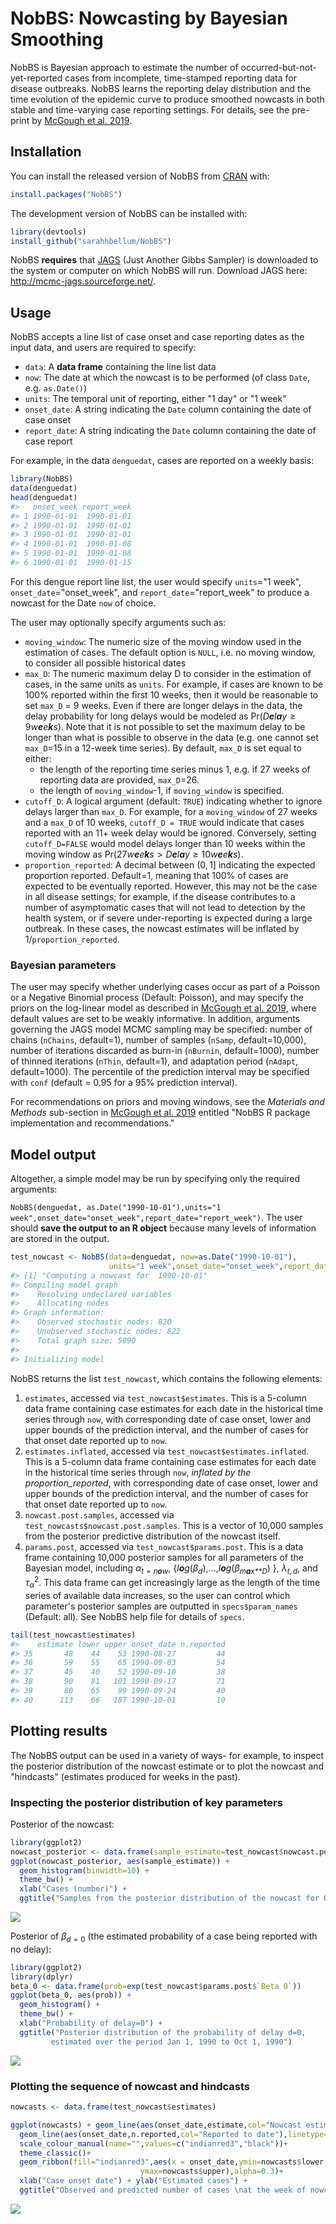 
<!-- README.md is generated from README.Rmd. Please edit that file -->
NobBS: Nowcasting by Bayesian Smoothing
=======================================

<!-- badges: start -->
<!-- badges: end -->
NobBS is Bayesian approach to estimate the number of occurred-but-not-yet-reported cases from incomplete, time-stamped reporting data for disease outbreaks. NobBS learns the reporting delay distribution and the time evolution of the epidemic curve to produce smoothed nowcasts in both stable and time-varying case reporting settings. For details, see the pre-print by [McGough et al. 2019](https://www.biorxiv.org/content/10.1101/663823v1.full).

Installation
------------

You can install the released version of NobBS from [CRAN](https://CRAN.R-project.org) with:

``` r
install.packages("NobBS")
```

The development version of NobBS can be installed with:

``` r
library(devtools) 
install_github("sarahhbellum/NobBS") 
```

NobBS **requires** that [JAGS](http://mcmc-jags.sourceforge.net/) (Just Another Gibbs Sampler) is downloaded to the system or computer on which NobBS will run. Download JAGS here: <http://mcmc-jags.sourceforge.net/>.

Usage
-----

NobBS accepts a line list of case onset and case reporting dates as the input data, and users are required to specify:

-   `data`: A **data frame** containing the line list data
-   `now`: The date at which the nowcast is to be performed (of class `Date`, e.g. `as.Date()`)
-   `units`: The temporal unit of reporting, either "1 day" or "1 week"
-   `onset_date`: A string indicating the `Date` column containing the date of case onset
-   `report_date`: A string indicating the `Date` column containing the date of case report

For example, in the data `denguedat`, cases are reported on a weekly basis:

``` r
library(NobBS)
data(denguedat)
head(denguedat)
#>   onset_week report_week
#> 1 1990-01-01  1990-01-01
#> 2 1990-01-01  1990-01-01
#> 3 1990-01-01  1990-01-01
#> 4 1990-01-01  1990-01-08
#> 5 1990-01-01  1990-01-08
#> 6 1990-01-01  1990-01-15
```

For this dengue report line list, the user would specify `units`="1 week", `onset_date`="onset\_week", and `report_date`="report\_week" to produce a nowcast for the Date `now` of choice.

The user may optionally specify arguments such as:

-   `moving_window`: The numeric size of the moving window used in the estimation of cases. The default option is `NULL`, i.e. no moving window, to consider all possible historical dates
-   `max_D`: The numeric maximum delay D to consider in the estimation of cases, in the same units as `units`. For example, if cases are known to be 100% reported within the first 10 weeks, then it would be reasonable to set `max_D` = 9 weeks. Even if there are longer delays in the data, the delay probability for long delays would be modeled as Pr(*D**e**l**a**y* ≥ 9*w**e**e**k**s*). Note that it is not possible to set the maximum delay to be longer than what is possible to observe in the data (e.g. one cannot set `max_D`=15 in a 12-week time series). By default, `max_D` is set equal to either:
    -   the length of the reporting time series minus 1, e.g. if 27 weeks of reporting data are provided, `max_D`=26.
    -   the length of `moving_window`-1, if `moving_window` is specified.
-   `cutoff_D`: A logical argument (default: `TRUE`) indicating whether to ignore delays larger than `max_D`. For example, for a `moving_window` of 27 weeks and a `max_D` of 10 weeks, `cutoff_D = TRUE` would indicate that cases reported with an 11+ week delay would be ignored. Conversely, setting `cutoff_D=FALSE` would model delays longer than 10 weeks within the moving window as Pr(27*w**e**e**k**s* &gt; *D**e**l**a**y* ≥ 10*w**e**e**k**s*).
-   `proportion_reported`: A decimal between (0, 1\] indicating the expected proportion reported. Default=1, meaning that 100% of cases are expected to be eventually reported. However, this may not be the case in all disease settings; for example, if the disease contributes to a number of asymptomatic cases that will not lead to detection by the health system, or if severe under-reporting is expected during a large outbreak. In these cases, the nowcast estimates will be inflated by 1/`proportion_reported`.

### Bayesian parameters

The user may specify whether underlying cases occur as part of a Poisson or a Negative Binomial process (Default: Poisson), and may specify the priors on the log-linear model as described in [McGough et al. 2019](https://www.biorxiv.org/content/10.1101/663823v1.full), where default values are set to be weakly informative. In addition, arguments governing the JAGS model MCMC sampling may be specified: number of chains (`nChains`, default=1), number of samples (`nSamp`, default=10,000), number of iterations discarded as burn-in (`nBurnin`, default=1000), number of thinned iterations (`nThin`, default=1), and adaptation period (`nAdapt`, default=1000). The percentile of the prediction interval may be specified with `conf` (default = 0.95 for a 95% prediction interval).

For recommendations on priors and moving windows, see the *Materials and Methods* sub-section in [McGough et al. 2019](https://www.biorxiv.org/content/10.1101/663823v1.full) entitled "NobBS R package implementation and recommendations."

Model output
------------

Altogether, a simple model may be run by specifying only the required arguments:

`NobBS(denguedat, as.Date("1990-10-01"),units="1 week",onset_date="onset_week",report_date="report_week")`. The user should **save the output to an R object** because many levels of information are stored in the output.

``` r
test_nowcast <- NobBS(data=denguedat, now=as.Date("1990-10-01"),
                      units="1 week",onset_date="onset_week",report_date="report_week")
#> [1] "Computing a nowcast for  1990-10-01"
#> Compiling model graph
#>    Resolving undeclared variables
#>    Allocating nodes
#> Graph information:
#>    Observed stochastic nodes: 820
#>    Unobserved stochastic nodes: 822
#>    Total graph size: 5090
#> 
#> Initializing model
```

NobBS returns the list `test_nowcast`, which contains the following elements:

1.  `estimates`, accessed via `test_nowcast$estimates`. This is a 5-column data frame containing case estimates for each date in the historical time series through `now`, with corresponding date of case onset, lower and upper bounds of the prediction interval, and the number of cases for that onset date reported up to `now`.
2.  `estimates.inflated`, accessed via `test_nowcast$estimates.inflated`. This is a 5-column data frame containing case estimates for each date in the historical time series through `now`, *inflated by the proportion\_reported*, with corresponding date of case onset, lower and upper bounds of the prediction interval, and the number of cases for that onset date reported up to `now`.
3.  `nowcast.post.samples`, accessed via `test_nowcasts$nowcast.post.samples`. This is a vector of 10,000 samples from the posterior predictive distribution of the nowcast itself.
4.  `params.post`, accessed via `test_nowcast$params.post`. This is a data frame containing 10,000 posterior samples for all parameters of the Bayesian model, including *α*<sub>*t* = *n**o**w*</sub>, {*l**o**g*(*β*<sub>*d*</sub>),...,*l**o**g*(*β*<sub>*m**a**x**D*</sub>) }, *λ*<sub>*t*, *d*</sub>, and *τ*<sub>*α*</sub><sup>2</sup>. This data frame can get increasingly large as the length of the time series of available data increases, so the user can control which parameter's posterior samples are outputted in `specs$param_names` (Default: all). See NobBS help file for details of `specs`.

``` r
tail(test_nowcast$estimates)
#>    estimate lower upper onset_date n.reported
#> 35       48    44    53 1990-08-27         44
#> 36       59    55    65 1990-09-03         54
#> 37       45    40    52 1990-09-10         38
#> 38       90    81   101 1990-09-17         71
#> 39       80    65    99 1990-09-24         40
#> 40      113    66   187 1990-10-01         10
```

Plotting results
----------------

The NobBS output can be used in a variety of ways- for example, to inspect the posterior distribution of the nowcast estimate or to plot the nowcast and "hindcasts" (estimates produced for weeks in the past).

### Inspecting the posterior distribution of key parameters

Posterior of the nowcast:

``` r
library(ggplot2)
nowcast_posterior <- data.frame(sample_estimate=test_nowcast$nowcast.post.samps)
ggplot(nowcast_posterior, aes(sample_estimate)) + 
  geom_histogram(binwidth=10) + 
  theme_bw() + 
  xlab("Cases (number)") +
  ggtitle("Samples from the posterior distribution of the nowcast for Oct 1, 1990")
```

![](man/figures/README-unnamed-chunk-4-1.png)

Posterior of *β*<sub>*d* = 0</sub> (the estimated probability of a case being reported with no delay):

``` r
library(ggplot2)
library(dplyr)
beta_0 <- data.frame(prob=exp(test_nowcast$params.post$`Beta 0`))
ggplot(beta_0, aes(prob)) + 
  geom_histogram() + 
  theme_bw() + 
  xlab("Probability of delay=0") +
  ggtitle("Posterior distribution of the probability of delay d=0,
         estimated over the period Jan 1, 1990 to Oct 1, 1990")
```

![](man/figures/README-unnamed-chunk-5-1.png)

### Plotting the sequence of nowcast and hindcasts

``` r
nowcasts <- data.frame(test_nowcast$estimates)

ggplot(nowcasts) + geom_line(aes(onset_date,estimate,col="Nowcast estimate"),linetype="longdash") +
  geom_line(aes(onset_date,n.reported,col="Reported to date"),linetype="solid") +
  scale_colour_manual(name="",values=c("indianred3","black"))+
  theme_classic()+
  geom_ribbon(fill="indianred3",aes(x = onset_date,ymin=nowcasts$lower, 
                             ymax=nowcasts$upper),alpha=0.3)+
  xlab("Case onset date") + ylab("Estimated cases") +
  ggtitle("Observed and predicted number of cases \nat the week of nowcast (Oct 1990) and weeks prior")
```

![](man/figures/README-unnamed-chunk-6-1.png)
